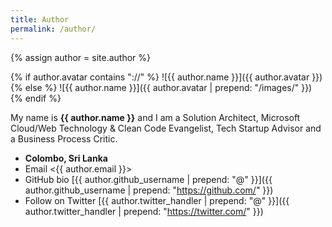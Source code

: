 ```yaml
---
title: Author
permalink: /author/
---
```

{% assign author = site.author %}

{% if author.avatar contains "://" %}
  ![{{ author.name }}]({{ author.avatar }})
{% else %}
  ![{{ author.name }}]({{ author.avatar | prepend: "/images/" }})
{% endif %}

My name is __{{ author.name }}__ and I am a Solution Architect, Microsoft Cloud/Web Technology & Clean Code Evangelist, Tech Startup Advisor and a Business Process Critic.

- __Colombo, Sri Lanka__
- Email <{{ author.email }}>
- GitHub bio [{{ author.github_username | prepend: "@" }}]({{ author.github_username | prepend: "https://github.com/" }})
- Follow on Twitter [{{ author.twitter_handler | prepend: "@" }}]({{ author.twitter_handler | prepend: "https://twitter.com/" }})